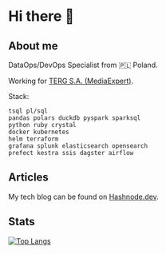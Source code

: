 <!--![mikelogaciuk](./img/homescreen.png)-->

<!-- <p align="center">
  <a href="https://github.com/mikelogaciuk">
    <img width="1000" src="https://github.com/mikelogaciuk/mikelogaciuk/raw/main/img/homescreen_n.png" alt="logo" />
  </a>
</p> -->

# Hi there 👋

## About me

DataOps/DevOps Specialist from :poland: Poland.

Working for [TERG S.A. (MediaExpert)](https://mediaexpert.pl).
  
Stack:

    tsql pl/sql 
    pandas polars duckdb pyspark sparksql
    python ruby crystal
    docker kubernetes 
    helm terraform
    grafana splunk elasticsearch opensearch
    prefect kestra ssis dagster airflow

## Articles
My tech blog can be found on [Hashnode.dev](https://mlog.hashnode.dev/).

## Stats

[![Top Langs](https://github-readme-stats.vercel.app/api/top-langs/?username=mikelogaciuk&layout=compact)](https://github.com/anuraghazra/github-readme-stats)
